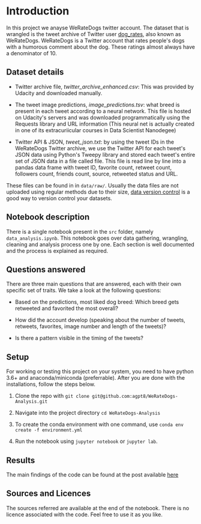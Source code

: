 # Introduction

In this project we anayse WeRateDogs twitter account. The dataset that is wrangled is the tweet archive of Twitter user [dog_rates](https://twitter.com/dog_rates), also known as WeRateDogs. WeRateDogs is a Twitter account that rates people's dogs with a humorous comment about the dog. These ratings almost always have a denominator of 10.

## Dataset details

- Twitter archive file, _twitter_archive_enhanced.csv_: This was provided by Udacity and downloaded manually.

- The tweet image predictions, _image_predictions.tsv_: what breed is present in each tweet according to a neural network. This file is hosted on Udacity's servers and was downloaded programmatically using the Requests library and URL information (This neural net is actually created in one of its extracuriicular courses in Data Scientist Nanodegee)

- Twitter API & JSON, _tweet_json.txt_: by using the tweet IDs in the WeRateDogs Twitter archive, we use the Twitter API for each tweet's JSON data using Python's Tweepy library and stored each tweet's entire set of JSON data in a file called file. This file is read line by line into a pandas data frame with tweet ID, favorite count, retweet count, followers count, friends count, source, retweeted status and URL.

These files can be found in in `data/raw/`. Usually the data files are not uploaded using regular methods due to their size, [data version control](https://dvc.org) is a good way to version control your datasets.

## Notebook description

There is a single notebook present in the `src` folder, namely `data_analysis.ipynb`. This notebook goes over data gathering, wrangling, cleaning and analysis process one by one. Each section is well documented and the process is explained as required.

## Questions answered

There are three main questions that are answered, each with their own specific set of traits. We take a look at the following questions:

- Based on the predictions, most liked dog breed: Which breed gets retweeted and favorited the most overall?

- How did the account develop (speaking about the number of tweets, retweets, favorites, image number and length of the tweets)?

- Is there a pattern visible in the timing of the tweets?

## Setup

For working or testing this project on your system, you need to have python 3.6+ and anaconda/miniconda (preferrable). After you are done with the installations, follow the steps below.

1. Clone the repo with `git clone git@github.com:agpt8/WeRateDogs-Analysis.git`

2. Navigate into the project directory `cd WeRateDogs-Analysis`

3. To create the conda environment with one command, use `conda env create -f environment.yml`

4. Run the notebook using `jupyter notebook` or `jupyter lab`.

## Results

The main findings of the code can be found at the post available [here]()

## Sources and Licences

The sources referred are available at the end of the notebook. There is no licence associated with the code. Feel free to use it as you like.

